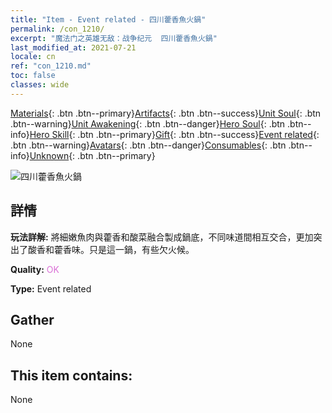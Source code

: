 ```yaml
---
title: "Item - Event related - 四川藿香魚火鍋"
permalink: /con_1210/
excerpt: "魔法门之英雄无敌：战争纪元  四川藿香魚火鍋"
last_modified_at: 2021-07-21
locale: cn
ref: "con_1210.md"
toc: false
classes: wide
---
```

 [Materials](/ItemsCN/){: .btn .btn--primary}[Artifacts](/ItemsCN/Artifacts/){: .btn .btn--success}[Unit Soul](/ItemsCN/UnitSoul/){: .btn .btn--warning}[Unit Awakening](/ItemsCN/UnitAwakening/){: .btn .btn--danger}[Hero Soul](/ItemsCN/HeroSoul/){: .btn .btn--info}[Hero Skill](/ItemsCN/HeroSkill/){: .btn .btn--primary}[Gift](/ItemsCN/Gift/){: .btn .btn--success}[Event related](/ItemsCN/Events/){: .btn .btn--warning}[Avatars](/ItemsCN/Avatars/){: .btn .btn--danger}[Consumables](/ItemsCN/Consumables/){: .btn .btn--info}[Unknown](/ItemsCN/Unknown/){: .btn .btn--primary}

 ![四川藿香魚火鍋](/images/t/i_81521331.png)

## 詳情
 **玩法詳解:** 將細嫩魚肉與藿香和酸菜融合製成鍋底，不同味道間相互交合，更加突出了酸香和藿香味。只是這一鍋，有些欠火候。

 **Quality:** <span style="color: #DA70D6">OK</span>

 **Type:** Event related

## Gather

  None

## This item contains:

  None

